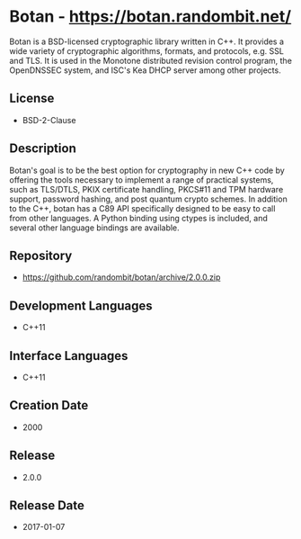 # Botan - https://botan.randombit.net/
Botan is a BSD-licensed cryptographic library written in C++. It provides a wide variety of cryptographic algorithms, formats, and protocols, e.g. SSL and TLS. It is used in the Monotone distributed revision control program, the OpenDNSSEC system, and ISC's Kea DHCP server among other projects.

## License
- BSD-2-Clause

## Description
Botan's goal is to be the best option for cryptography in new C++ code by offering the tools necessary to implement a range of practical systems, such as TLS/DTLS, PKIX certificate handling, PKCS#11 and TPM hardware support, password hashing, and post quantum crypto schemes. In addition to the C++, botan has a C89 API specifically designed to be easy to call from other languages. A Python binding using ctypes is included, and several other language bindings are available.

## Repository
- https://github.com/randombit/botan/archive/2.0.0.zip

## Development Languages
- C++11

## Interface Languages
- C++11

## Creation Date
- 2000

## Release
- 2.0.0

## Release Date
- 2017-01-07
